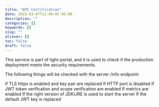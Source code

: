 ```yaml
---
title: "API Certification"
date: 2019-03-07T12:09:07-05:00
description: ""
categories: []
keywords: []
slug: ""
aliases: []
toc: false
draft: false
---
```


This service is part of light-portal, and it is used to check if the production deployment meets the security requirements.

The following things will be checked with the server /info endpoint:

If TLS https is enabled and key pair are replaced
If HTTP port is disabled
If JWT token verification and scope verification are enabled
If metrics are enabled
If the right version of JDK/JRE is used to start the server
If the default JWT key is replaced

